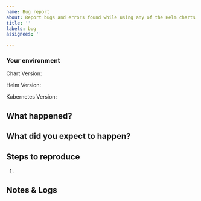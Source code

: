 ```yaml
---
name: Bug report
about: Report bugs and errors found while using any of the Helm charts.
title: ''
labels: bug
assignees: ''

---
```


### Your environment

<!-- Version of the Helm Chart when the error occurred -->
Chart Version:

<!-- Version of the Helm you are using -->
Helm Version:

<!-- What version of Kubernetes is are you deploying the chart to? -->
Kubernetes Version:

## What happened?
<!-- Describe the bug or error -->

## What did you expect to happen?
<!-- Describe what should have happened -->

## Steps to reproduce
1. <!-- Describe Steps to reproduce the issue -->


## Notes & Logs
<!-- Paste any logs here that may help with debugging.
Remember to remove any sensitive information before sharing! -->

